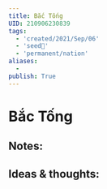 ```yaml
---
title: Bắc Tống
UID: 210906230839
tags:
  - 'created/2021/Sep/06'
  - 'seed🥜'
  - 'permanent/nation'
aliases:
  - 
publish: True
---
```

# Bắc Tống

## Notes:


## Ideas & thoughts:
